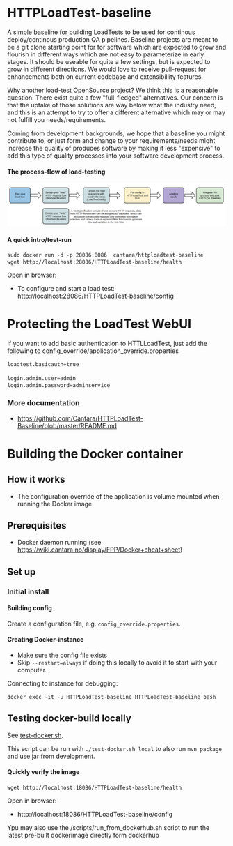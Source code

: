 # HTTPLoadTest-baseline


A simple baseline for building LoadTests to be used for continous deploy/continous production QA pipelines.  Baseline projects are meant to be a git clone starting point for for software which are expected to grow and flourish in different ways which are not easy to parameterize in early stages. It should be useable for quite a few settings, but is expected to grow in different directions. We would love to receive pull-request for enhancements both on current codebase and extensibillity features.

Why another load-test OpenSource project?  We think this is a reasonable question. There exist quite a few "full-fledged" alternatives. Our concern is that the uptake of those solutions are way below what the industry need, and this is an attempt to try to offer a different alternative which may or may not fulfill you needs/requirements. 

Coming from development backgrounds, we hope that a baseline you might contribute to, or just form and change to your requirements/needs might increase the quality of produces software by making it less "expensive" to add this type of quality processes into your software development process.

#### The process-flow of load-testing

![The flow of LoadTest investments](https://github.com/Cantara/HTTPLoadTest-Baseline/raw/master/HTTPLoadTest-FullProcessFlow.png)

#### A quick intro/test-run 

```jshelllanguage
sudo docker run -d -p 28086:8086  cantara/httploadtest-baseline
wget http://localhost:28086/HTTPLoadTest-baseline/health
```

Open in browser:  
* To configure and start a load test: http://localhost:28086/HTTPLoadTest-baseline/config   

# Protecting the LoadTest WebUI

If you want to add basic authentication to HTTLLoadTest, just add the following to config_override/application_override.properties
```properties
loadtest.basicauth=true

login.admin.user=admin
login.admin.password=adminservice
```


### More documentation
* https://github.com/Cantara/HTTPLoadTest-Baseline/blob/master/README.md



# Building the Docker container 

## How it works
* The configuration override of the application is volume mounted when running the Docker image

## Prerequisites
* Docker daemon running (see https://wiki.cantara.no/display/FPP/Docker+cheat+sheet)

## Set up

### Initial install

#### Building config
Create a configuration file, e.g. `config_override.properties`.

#### Creating Docker-instance
* Make sure the config file exists
* Skip `--restart=always` if doing this locally to avoid it to start with your computer.

Connecting to instance for debugging:
```jshelllanguage
docker exec -it -u HTTPLoadTest-baseline HTTPLoadTest-baseline bash
```

## Testing docker-build locally
See [test-docker.sh](test-docker.sh).

This script can be run with `./test-docker.sh local` to also run `mvn package` and use jar from development.

#### Quickly verify the image
```jshelllanguage
wget http://localhost:18086/HTTPLoadTest-baseline/health
```

Open in browser:  
* http://localhost:18086/HTTPLoadTest-baseline/config


Ypu may also use the /scripts/run_from_dockerhub.sh script to run the latest pre-built dockerimage directly form dockerhub